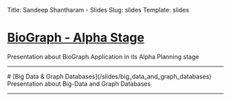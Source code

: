 Title: Sandeep Shantharam - Slides
Slug: slides
Template: slides


# [BioGraph - Alpha Stage](/slides/biograph_alpha_stage)
Presentation about BioGraph Application in its Alpha Planning stage
<hr />
# [Big Data & Graph Databases](/slides/big_data_and_graph_databases)
Presentation about Big-Data and Graph Databases
<hr />
